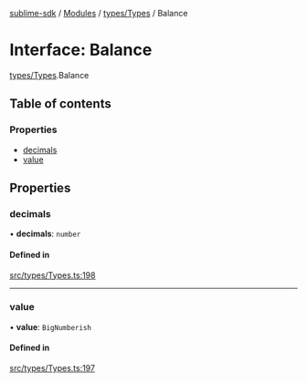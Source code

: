 [sublime-sdk](../README.md) / [Modules](../modules.md) / [types/Types](../modules/types_Types.md) / Balance

# Interface: Balance

[types/Types](../modules/types_Types.md).Balance

## Table of contents

### Properties

- [decimals](types_Types.Balance.md#decimals)
- [value](types_Types.Balance.md#value)

## Properties

### decimals

• **decimals**: `number`

#### Defined in

[src/types/Types.ts:198](https://github.com/sublime-finance/sublime-sdk/blob/9e19ccf/src/types/Types.ts#L198)

___

### value

• **value**: `BigNumberish`

#### Defined in

[src/types/Types.ts:197](https://github.com/sublime-finance/sublime-sdk/blob/9e19ccf/src/types/Types.ts#L197)
